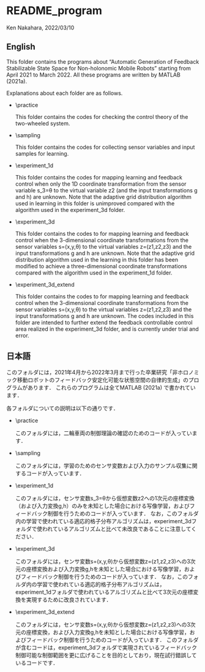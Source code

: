 # README_program #

Ken Nakahara, 2022/03/10


## English ##

This folder contains the programs about “Automatic Generation of Feedback Stabilizable State Space for Non-holonomic Mobile Robots” starting from April 2021 to March 2022.
All these programs are written by MATLAB (2021a).

Explanations about each folder are as follows.

* \practice

    This folder contains the codes for checking the control theory of the two-wheeled system.

* \sampling

    This folder contains the codes for collecting sensor variables and input samples for learning.

* \experiment_1d

    This folder contains the codes for mapping learning and feedback control when only the 1D coordinate transformation from the sensor variable s_3=θ to the virtual variable z2 (and the input transformations g and h) are unknown.
    Note that the adaptive grid distribution algorithm used in learning in this folder is unimproved compared with the algorithm used in the experiment_3d folder.

* \experiment_3d

    This folder contains the codes to for mapping learning and feedback control when the 3-dimensional coordinate transformations from the sensor variables s=(x,y,θ) to the virtual variables z=(z1,z2,z3) and the input transformations g and h are unknown.
    Note that the adaptive grid distribution algorithm used in the learning in this folder has been modified to achieve a three-dimensional coordinate transformations compared with the algorithm used in the experiment_1d folder.

* \experiment_3d_extend

    This folder contains the codes to for mapping learning and feedback control when the 3-dimensional coordinate transformations from the sensor variables s=(x,y,θ) to the virtual variables z=(z1,z2,z3) and the input transformations g and h are unknown.
    The codes included in this folder are intended to further extend the feedback controllable control area realized in the experiment_3d folder, and is currently under trial and error.


## 日本語 ##

このフォルダには，2021年4月から2022年3月まで行った卒業研究「非ホロノミック移動ロボットのフィードバック安定化可能な状態空間の自律的生成」のプログラムがあります．
これらのプログラムは全てMATLAB (2021a) で書かれています．

各フォルダについての説明は以下の通りです．

* \practice

    このフォルダには，二輪車両の制御理論の確認のためのコードが入っています．

* \sampling

    このフォルダには，学習のためのセンサ変数および入力のサンプル収集に関するコードが入っています．

* \experiment_1d

    このフォルダには，センサ変数s_3=θから仮想変数z2への1次元の座標変換（および入力変換g,h）のみを未知とした場合における写像学習，およびフィードバック制御を行うためのコードが入っています．
    なお，このフォルダ内の学習で使われている適応的格子分布アルゴリズムは，experiment_3dフォルダで使われているアルゴリズムと比べて未改良であることに注意してください．

* \experiment_3d

    このフォルダには，センサ変数s=(x,y,θ)から仮想変数z=(z1,z2,z3)への3次元の座標変換および入力変換g,hを未知とした場合における写像学習，およびフィードバック制御を行うためのコードが入っています．
    なお，このフォルダ内の学習で使われている適応的格子分布アルゴリズムは，experiment_1dフォルダで使われているアルゴリズムと比べて3次元の座標変換を実現するために改良されています．

* \experiment_3d_extend

    このフォルダには，センサ変数s=(x,y,θ)から仮想変数z=(z1,z2,z3)への3次元の座標変換，および入力変換g,hを未知とした場合における写像学習，およびフィードバック制御を行うためのコードが入っています．
    このフォルダが含むコードは，experiment_3dフォルダで実現されているフィードバック制御可能な制御範囲を更に広げることを目的としており，現在試行錯誤しているコードです．






